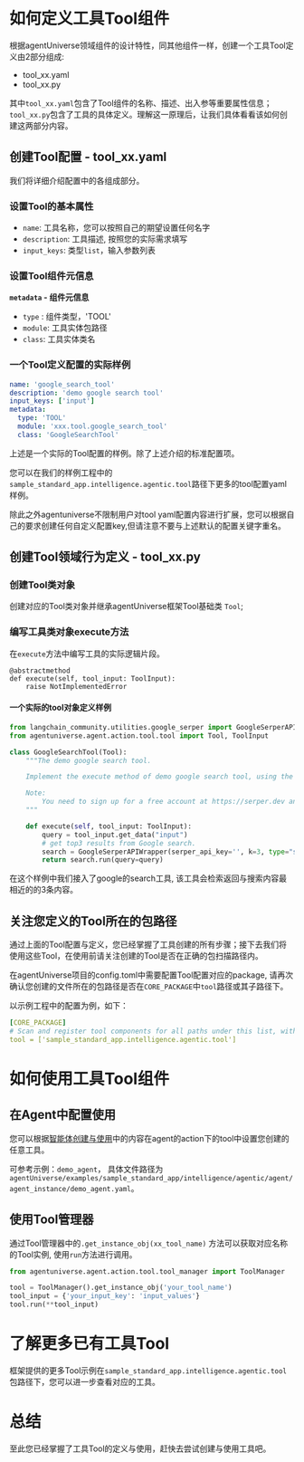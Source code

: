 # 如何定义工具Tool组件
根据agentUniverse领域组件的设计特性，同其他组件一样，创建一个工具Tool定义由2部分组成:
* tool_xx.yaml
* tool_xx.py

其中`tool_xx.yaml`包含了Tool组件的名称、描述、出入参等重要属性信息；`tool_xx.py`包含了工具的具体定义。理解这一原理后，让我们具体看看该如何创建这两部分内容。

## 创建Tool配置 - tool_xx.yaml
我们将详细介绍配置中的各组成部分。

### 设置Tool的基本属性
* `name`:  工具名称，您可以按照自己的期望设置任何名字
* `description`:  工具描述, 按照您的实际需求填写
* `input_keys`: 类型`list`，输入参数列表

### 设置Tool组件元信息
**`metadata` - 组件元信息**
* `type` : 组件类型，'TOOL'
* `module`: 工具实体包路径
* `class`: 工具实体类名

### 一个Tool定义配置的实际样例
```yaml
name: 'google_search_tool'
description: 'demo google search tool'
input_keys: ['input']
metadata:
  type: 'TOOL'
  module: 'xxx.tool.google_search_tool'
  class: 'GoogleSearchTool'
```

上述是一个实际的Tool配置的样例。除了上述介绍的标准配置项。

您可以在我们的样例工程中的`sample_standard_app.intelligence.agentic.tool`路径下更多的tool配置yaml样例。

除此之外agentuniverse不限制用户对tool yaml配置内容进行扩展，您可以根据自己的要求创建任何自定义配置key,但请注意不要与上述默认的配置关键字重名。

## 创建Tool领域行为定义 - tool_xx.py

### 创建Tool类对象
创建对应的Tool类对象并继承agentUniverse框架Tool基础类 `Tool`;

### 编写工具类对象execute方法
在`execute`方法中编写工具的实际逻辑片段。

```text
@abstractmethod
def execute(self, tool_input: ToolInput):
    raise NotImplementedError
```

#### 一个实际的tool对象定义样例
```python
from langchain_community.utilities.google_serper import GoogleSerperAPIWrapper
from agentuniverse.agent.action.tool.tool import Tool, ToolInput

class GoogleSearchTool(Tool):
    """The demo google search tool.

    Implement the execute method of demo google search tool, using the `GoogleSerperAPIWrapper` to implement a simple Google search.

    Note:
        You need to sign up for a free account at https://serper.dev and get the serpher api key (2500 free queries).
    """

    def execute(self, tool_input: ToolInput):
        query = tool_input.get_data("input")
        # get top3 results from Google search.
        search = GoogleSerperAPIWrapper(serper_api_key='', k=3, type="search")
        return search.run(query=query)
```
在这个样例中我们接入了google的search工具, 该工具会检索返回与搜索内容最相近的的3条内容。

## 关注您定义的Tool所在的包路径
通过上面的Tool配置与定义，您已经掌握了工具创建的所有步骤；接下去我们将使用这些Tool，在使用前请关注创建的Tool是否在正确的包扫描路径内。

在agentUniverse项目的config.toml中需要配置Tool配置对应的package, 请再次确认您创建的文件所在的包路径是否在`CORE_PACKAGE`中`tool`路径或其子路径下。

以示例工程中的配置为例，如下：
```yaml
[CORE_PACKAGE]
# Scan and register tool components for all paths under this list, with priority over the default.
tool = ['sample_standard_app.intelligence.agentic.tool']
```

# 如何使用工具Tool组件
## 在Agent中配置使用
您可以根据[智能体创建与使用](../智能体/智能体创建与使用.md)中的内容在agent的action下的tool中设置您创建的任意工具。

可参考示例：`demo_agent`， 具体文件路径为 `agentUniverse/examples/sample_standard_app/intelligence/agentic/agent/agent_instance/demo_agent.yaml`。

## 使用Tool管理器
通过Tool管理器中的`.get_instance_obj(xx_tool_name)` 方法可以获取对应名称的Tool实例, 使用`run`方法进行调用。

```python
from agentuniverse.agent.action.tool.tool_manager import ToolManager

tool = ToolManager().get_instance_obj('your_tool_name')
tool_input = {'your_input_key': 'input_values'}
tool.run(**tool_input)
```

# 了解更多已有工具Tool
框架提供的更多Tool示例在`sample_standard_app.intelligence.agentic.tool`包路径下，您可以进一步查看对应的工具。

# 总结
至此您已经掌握了工具Tool的定义与使用，赶快去尝试创建与使用工具吧。

